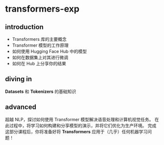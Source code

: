 # transformers-exp
## introduction
- Transformers 库的主要概念
- Transformer 模型的工作原理 
- 如何使用 Hugging Face Hub 中的模型
- 如何在数据集上对其进行微调
- 如何在 Hub 上分享你的结果

## diving in
**Datasets** 和 **Tokenizers** 的基础知识

## advanced
超越 NLP，探讨如何使用 Transformer 模型解决语音处理和计算机视觉任务。
在此过程中，将学习如何构建和分享模型的演示，并将它们优化为生产环境。
完成这部分课程后，你将准备好将 **Transformers** 应用于（几乎）任何机器学习问题！
